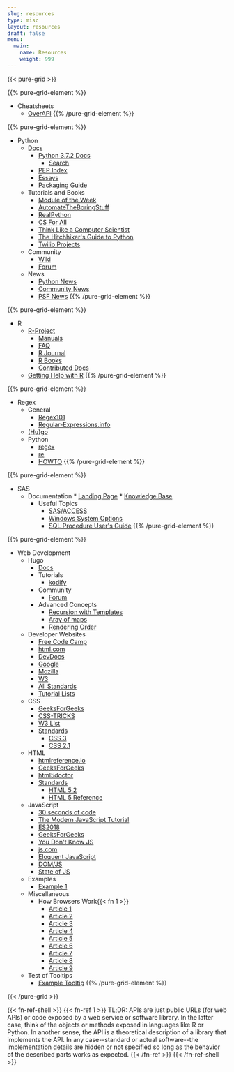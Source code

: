 ```yaml
---
slug: resources
type: misc
layout: resources
draft: false
menu:
  main:
    name: Resources
    weight: 999
---
```

{{< pure-grid >}}

{{% pure-grid-element %}}
* Cheatsheets
  * [OverAPI](http://overapi.com)
{{% /pure-grid-element %}}

{{% pure-grid-element %}}
* Python
    * [Docs](https://www.python.org/doc/)
        * [Python 3.7.2 Docs](https://docs.python.org/3/)
            * [Search](https://docs.python.org/3/search.html)
        * [PEP Index](https://www.python.org/dev/peps/)
        * [Essays](https://www.python.org/doc/essays/)
        * [Packaging Guide](https://packaging.python.org/)
    * Tutorials and Books
        * [Module of the Week](https://pymotw.com/2/index.html)
        * [AutomateTheBoringStuff](https://automatetheboringstuff.com/)
        * [RealPython](https://realpython.com/)
        * [CS For All](https://www.cs.hmc.edu/csforall/)
        * [Think Like a Computer Scientist](http://greenteapress.com/thinkpython/html/index.html/")
        * [The Hitchhiker's Guide to Python](https://docs.python-guide.org/)
        * [Twilio Projects](https://www.twilio.com/blog/tag/python)
    * Community
        * [Wiki](https://wiki.python.org/moin/")
        * [Forum](https://python-forum.io/")
    * News
        * [Python News](https://www.python.org/blogs/)
        * [Community News](https://planetpython.org/titles_only.html)
        * [PSF News](http://pyfound.blogspot.com/)
{{% /pure-grid-element %}}

{{% pure-grid-element %}}
* R
    * [R-Project](https://www.r-project.org/other-docs.html)
        * [Manuals](https://cran.r-project.org/manuals.html)
        * [FAQ](https://cran.r-project.org/faqs.html)
        * [R Journal](https://journal.r-project.org)
        * [R Books](https://www.r-project.org/doc/bib/R-books.html)
        * [Contributed Docs](https://cran.r-project.org/other-docs.html)
    * [Getting Help with R](https://www.r-project.org/help.html)
{{% /pure-grid-element %}}

{{% pure-grid-element %}}
* Regex
    * General
        * [Regex101](https://regex101.com)
        * [Regular-Expressions.info](https://www.regular-expressions.info/)
    * [(Hu)go](https://github.com/google/re2/wiki/Syntax)
    * Python
        * [regex](https://pypi.org/project/regex/)
        * [re](https://docs.python.org/3/library/re.html)
        * [HOWTO](https://docs.python.org/3/howto/regex.html)
{{% /pure-grid-element %}}

{{% pure-grid-element %}}
* SAS
    * Documentation
          * [Landing Page](https://support.sas.com/documentation/94/)
          * [Knowledge Base](https://support.sas.com/en/knowledge-base.html)
      * Useful Topics
          * [SAS/ACCESS](http://documentation.sas.com/?docsetId=acpcref&docsetTarget=titlepage.htm&docsetVersion=9.4&locale=en)
          * [Windows System Options](http://support.sas.com/documentation/cdl/en/hostwin/69955/HTML/default/viewer.htm#n0rlm7a9issspgn1vj98y6m4q89v.htm)
          * [SQL Procedure User's Guide](http://support.sas.com/documentation/cdl//en/sqlproc/69822/HTML/default/viewer.htm#titlepage.htm)
{{% /pure-grid-element %}}

{{% pure-grid-element %}}
* Web Development
    * Hugo
        * [Docs](https://gohugo.io/documentation/)
        * Tutorials
            * [kodify](https://kodify.net/hugo-static-site-tutorials/)
        * Community
            * [Forum](https://discourse.gohugo.io)
        * Advanced Concepts
            * [Recursion with Templates](https://discourse.gohugo.io/t/go-template-programming-partials-pipe-use-as-functions-recursive/11444)
            * [Aray of maps](https://discourse.gohugo.io/t/coding-challenge-create-array-from-value-in-array-of-maps-in-frontmatter/6421/4)
            * [Rendering Order](https://www.liwen.id.au/hugo-order/)
    * Developer Websites
        * [Free Code Camp](https://www.freecodecamp.org/)
        * [html.com](https://html.com/)
        * [DevDocs](https://devdocs.io/)
        * [Google](https://developers.google.com/web/)
        * [Mozilla](https://developer.mozilla.org/en-US/)
        * [W3](https://www.w3schools.com/)
        * [All Standards](https://www.w3.org/TR/)
        * [Tutorial Lists](https://gitconnected.com/learn)
    * CSS
        * [GeeksForGeeks](https://www.geeksforgeeks.org/css-tutorials/)
        * [CSS-TRICKS](https://css-tricks.com/)
        * [W3 List](https://www.w3.org/Style/CSS/learning)
        * [Standards](https://www.w3.org/standards/techs/css#w3c_all)
            * [CSS 3](https://developer.mozilla.org/en-US/docs/Web/CSS/CSS3)
            * [CSS 2.1](https://www.w3.org/TR/2011/REC-CSS2-20110607/)
    * HTML
        * [htmlreference.io](https://htmlreference.io/)
        * [GeeksForGeeks](https://www.geeksforgeeks.org/html-tutorials/)
        * [html5doctor](http://html5doctor.com/)
        * [Standards](https://www.w3.org/standards/techs/html#w3c_all)
            * [HTML 5.2](https://www.w3.org/TR/html52/)
            * [HTML 5 Reference](https://dev.w3.org/html5/html-author/)
    * JavaScript
        * [30 seconds of code](https://30secondsofcode.org/index)
        * [The Modern JavaScript Tutorial](https://javascript.info/)
        * [ES2018](https://flaviocopes.com/es2018/)
        * [GeeksForGeeks](https://www.geeksforgeeks.org/javascript-tutorial/)
        * [You Don't Know JS](https://github.com/getify/You-Dont-Know-JS)
        * [js.com](https://www.javascript.com/)
        * [Eloquent JavaScript](https://eloquentjavascript.net/)
        * [DOM/JS](https://www.w3.org/standards/webdesign/script)
        * [State of JS](https://stateofjs.com/)
    * Examples
        * [Example 1](https://zapier.com/engineering/great-documentation-examples/)
    * Miscellaneous
        * How Browsers Work{{< fn 1 >}}
            * [Article 1](https://www.html5rocks.com/en/tutorials/internals/howbrowserswork/)
            * [Article 2](https://blog.logrocket.com/how-browser-rendering-works-behind-the-scenes-6782b0e8fb10)
            * [Article 3](https://css-tricks.com/dom/)
            * [Article 4](https://developer.mozilla.org/en-US/docs/Web/API/Document_Object_Model/Introduction)
            * [Article 5](https://www.w3.org/TR/DOM-Level-2-Core/introduction.html)
            * [Article 6](https://en.wikipedia.org/wiki/Document_Object_Model)
            * [Article 7](https://www.w3schools.com/js/js_htmldom.asp)
            * [Article 8](https://blog.sessionstack.com/how-javascript-works-the-rendering-engine-and-tips-to-optimize-its-performance-7b95553baeda)
            * [Article 9](https://www.geeksforgeeks.org/dom-document-object-model/)
    * Test of Tooltips
        * <a href="" tooltip="Example tooltip" tooltip-position="right">Example Tooltip</a>
{{% /pure-grid-element %}}

{{< /pure-grid >}}

{{< fn-ref-shell >}}
{{< fn-ref 1 >}}
TL;DR: APIs are just public URLs (for web APIs) or code exposed by a web service
or software library. In the latter case, think of the objects or methods exposed
in languages like R or Python. In another sense, the API is a theoretical
description of a library that implements the API. In any case--standard or
actual software--the implementation details are hidden or not specified so long
as the behavior of the described parts works as expected.
{{< /fn-ref >}}
{{< /fn-ref-shell >}}
